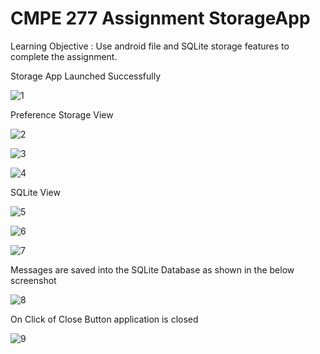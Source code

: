 # CMPE 277 Assignment StorageApp

Learning Objective : Use android file and SQLite storage features to complete the assignment.

Storage App Launched Successfully

![1](https://user-images.githubusercontent.com/111547793/228693857-8dd1fb12-1aef-4fe0-8225-961f00861d68.png)

Preference Storage View

![2](https://user-images.githubusercontent.com/111547793/228693892-1696505d-e5f7-478a-bdb8-aca02b5fea78.png)

![3](https://user-images.githubusercontent.com/111547793/228693982-b772d393-fb0d-4813-a1d7-e208050ac755.png)

![4](https://user-images.githubusercontent.com/111547793/228693991-d85423b9-cbb5-42da-b81f-2b720d90ae29.png)

SQLite View

![5](https://user-images.githubusercontent.com/111547793/228694016-f4f4cd36-5ee1-43fb-a6f3-932603442581.png)

![6](https://user-images.githubusercontent.com/111547793/228694043-7e154d6c-9d55-4f0e-8e0d-cdde55e3726f.png)

![7](https://user-images.githubusercontent.com/111547793/228694047-f620d31c-d95a-4d5e-a413-c5bb7143c6bc.png)

Messages are saved into the SQLite Database as shown in the below screenshot

![8](https://user-images.githubusercontent.com/111547793/228694110-ce4d252b-b17d-467b-96b9-0c6c8071f582.png)

On Click of Close Button application is closed

![9](https://user-images.githubusercontent.com/111547793/228694130-a32e3e09-2843-4293-91e1-5bb563e0bb86.png)





